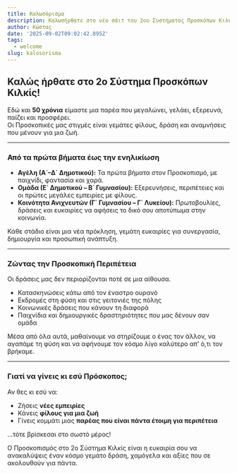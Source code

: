 ```yaml
---
title: Καλωσόρισμα
description: Καλωσήρθατε στο νέο σάιτ του 2ου Συστήματος Προσκόπων Κιλκίς
author: Κώστας
date: '2025-09-02T09:02:42.895Z'
tags:
  - welcome
slug: kalosorisma
---
```

## Καλώς ήρθατε στο 2ο Σύστημα Προσκόπων Κιλκίς!

Εδώ και **50 χρόνια** είμαστε μια παρέα που μεγαλώνει, γελάει, εξερευνά, παίζει και προσφέρει.  
Οι Προσκοπικές μας στιγμές είναι γεμάτες φίλους, δράση και αναμνήσεις που μένουν για μια ζωή.

---

### Από τα πρώτα βήματα έως την ενηλικίωση

- **Αγέλη (Α΄–Δ΄ Δημοτικού):** Τα πρώτα βήματα στον Προσκοπισμό, με παιχνίδι, φαντασία και χαρά.  
- **Ομάδα (Ε΄ Δημοτικού – Β΄ Γυμνασίου):** Εξερευνήσεις, περιπέτειες και οι πρώτες μεγάλες εμπειρίες με φίλους.  
- **Κοινότητα Ανιχνευτών (Γ΄ Γυμνασίου – Γ΄ Λυκείου):** Πρωτοβουλίες, δράσεις και ευκαιρίες να αφήσεις το δικό σου αποτύπωμα στην κοινωνία.

Κάθε στάδιο είναι μια νέα πρόκληση, γεμάτη ευκαιρίες για συνεργασία, δημιουργία και προσωπική ανάπτυξη.

---

### Ζώντας την Προσκοπική Περιπέτεια

Οι δράσεις μας δεν περιορίζονται ποτέ σε μια αίθουσα.  

- Κατασκηνώσεις κάτω από τον έναστρο ουρανό  
- Εκδρομές στη φύση και στις γειτονιές της πόλης  
- Κοινωνικές δράσεις που κάνουν τη διαφορά  
- Παιχνίδια και δημιουργικές δραστηριότητες που μας δένουν σαν ομάδα  

Μέσα από όλα αυτά, μαθαίνουμε να στηρίζουμε ο ένας τον άλλον, να αγαπάμε τη φύση και να αφήνουμε τον κόσμο λίγο καλύτερο απ’ ό,τι τον βρήκαμε.

---

### Γιατί να γίνεις κι εσύ Πρόσκοπος;

Αν θες κι εσύ να:

- Ζήσεις **νέες εμπειρίες**  
- Κάνεις **φίλους για μια ζωή**  
- Γίνεις κομμάτι μιας **παρέας που είναι πάντα έτοιμη για περιπέτεια**  

…τότε βρίσκεσαι στο σωστό μέρος!  

Ο Προσκοπισμός στο 2ο Σύστημα Κιλκίς είναι η ευκαιρία σου να ανακαλύψεις έναν κόσμο γεμάτο δράση, χαμόγελα και αξίες που σε ακολουθούν για πάντα.
